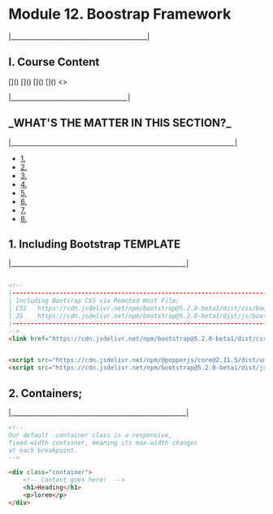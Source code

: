 
<h1>Module 12. Boostrap Framework</h1>
<p>|__________________________________________|</p>

<h2>I. Course Content</h2>
[]()
[]()
[]()
[]()
<>
<p>|____________________________________|</p>


<h2>_WHAT'S THE MATTER IN THIS SECTION?_</h2>
<p>|_____________________________________________________________________|</p>


<p id="goUP"></p>
<ul>
    <li><a href="#u1">1. </a></li>
    <li><a href="#u2">2. </a></li>
    <li><a href="#u3">3. </a></li>
    <li><a href="#u4">4. </a></li>
    <li><a href="#u5">5. </a></li>
    <li><a href="#u6">6. </a></li>
    <li><a href="#u7">7. </a></li>
    <li><a href="#u8">8. </a></li>
</ul>

<h2 id="u1">1. Including Bootstrap TEMPLATE </h2>
<p>|______________________________________________________|</p>

```html

<!--
|------------------------------------------------------------------------------------------|
| Including Bootsrap CSS via Remoted Host File;
| CSS	https://cdn.jsdelivr.net/npm/bootstrap@5.2.0-beta1/dist/css/bootstrap.min.css
| JS    https://cdn.jsdelivr.net/npm/bootstrap@5.2.0-beta1/dist/js/bootstrap.bundle.min.js
|------------------------------------------------------------------------------------------|
-->
<link href="https://cdn.jsdelivr.net/npm/bootstrap@5.2.0-beta1/dist/css/bootstrap.min.css" rel="stylesheet" integrity="sha384-0evHe/X+R7YkIZDRvuzKMRqM+OrBnVFBL6DOitfPri4tjfHxaWutUpFmBp4vmVor" crossorigin="anonymous">
```


```html

<script src="https://cdn.jsdelivr.net/npm/@popperjs/core@2.11.5/dist/umd/popper.min.js" integrity="sha384-Xe+8cL9oJa6tN/veChSP7q+mnSPaj5Bcu9mPX5F5xIGE0DVittaqT5lorf0EI7Vk" crossorigin="anonymous"></script>
<script src="https://cdn.jsdelivr.net/npm/bootstrap@5.2.0-beta1/dist/js/bootstrap.min.js" integrity="sha384-kjU+l4N0Yf4ZOJErLsIcvOU2qSb74wXpOhqTvwVx3OElZRweTnQ6d31fXEoRD1Jy" crossorigin="anonymous"></script>

```

<h2 id="u2">2. Containers;</h2>
<p>|______________________________________________________|</p>

```html
<!--
Our default .container class is a responsive, 
fixed-width container, meaning its max-width changes
at each breakpoint.
-->

<div class="container">
    <!-- Content goes here!  -->
    <h1>Heading</h1>
    <p>lorem</p>
</div>
```





